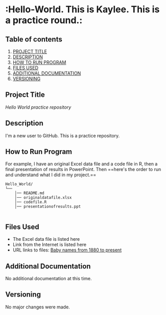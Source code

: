 # :Hello-World. This is Kaylee. This is a practice round.:

## Table of contents

1. [PROJECT TITLE](#Project-Title)
2. [DESCRIPTION](#Description)
3. [HOW TO RUN PROGRAM](#How-to-run-program)
4. [FILES USED](#files-used)
5. [ADDITIONAL DOCUMENTATION](#additional-documentation)
6. [VERSIONING](#versioning)

## Project Title

*Hello World practice repository* 

## Description

I'm a new user to GitHub. This is a practice repository.

## How to Run Program 

For example, I have an original Excel data file and a code file in R, then a final presentation of results in PowerPoint. Then ==here's the order to run and understand what I did in my project.==
```text
Hello_World/
└── 
    │── README.md
    │── originaldatafile.xlsx
    │── codefile.R
    │── presentationofresults.ppt
   
```

## Files Used 

- The Excel data file is listed here
- Link from the Internet is listed here 
- URL links to files:
[Baby names from 1880 to present](https://catalog.data.gov/dataset/baby-names-from-social-security-card-applications-national-level-data)

  
## Additional Documentation

No additional documentation at this time.  


## Versioning

No major changes were made.
